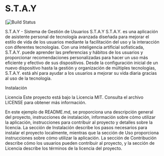 # S.T.A.Y
[![Build Status](https://img.shields.io/travis/com/iam-Teo4u/S.T.A.Y?color=verde&label=Estado&logo=S.T.A.Y)

S.T.A.Y - Sistema de Gestión de Usuarios
S.T.A.Y S.T.A.Y. es una aplicación de asistente personal de tecnología avanzada diseñada para mejorar el estilo de vida de los usuarios mediante la facilitación del uso y la interacción con diferentes tecnologías. Con una inteligencia artificial sofisticada, S.T.A.Y. puede aprender las preferencias y hábitos de los usuarios y proporcionar recomendaciones personalizadas para hacer un uso más eficiente y efectivo de sus dispositivos. Desde la configuración inicial de un nuevo dispositivo hasta la gestión y organización de múltiples tecnologías, S.T.A.Y. está ahí para ayudar a los usuarios a mejorar su vida diaria gracias al uso de la tecnología.

Instalación

Licencia
Este proyecto está bajo la Licencia MIT. Consulta el archivo LICENSE para obtener más información.

En este ejemplo de README.md, se proporciona una descripción general del proyecto, instrucciones de instalación, información sobre cómo utilizar la aplicación, instrucciones para contribuir al proyecto y detalles sobre la licencia. La sección de Instalación describe los pasos necesarios para instalar el proyecto localmente, mientras que la sección de Uso proporciona instrucciones sobre cómo utilizar la aplicación. La sección de Contribución describe cómo los usuarios pueden contribuir al proyecto, y la sección de Licencia describe los términos de la licencia del proyecto.
